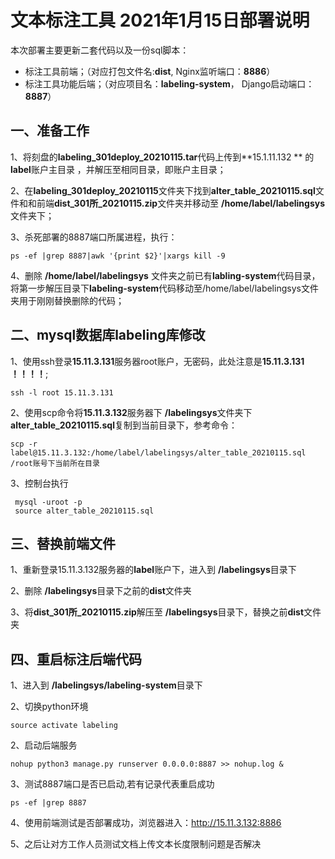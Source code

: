 # 文本标注工具 2021年1月15日部署说明



本次部署主要更新二套代码以及一份sql脚本：

- 标注工具前端；（对应打包文件名:**dist**,  Nginx监听端口：**8886**）
- 标注工具功能后端；（对应项目名：**labeling-system**， Django启动端口：**8887**）

## 一、准备工作

1、将刻盘的**labeling_301deploy_20210115.tar**代码上传到**15.1.11.132 ** 的  **label**账户主目录 ，并解压至相同目录，即账户主目录；

2、在**labeling_301deploy_20210115**文件夹下找到**alter_table_20210115.sql**文件和和前端**dist_301所_20210115.zip**文件夹并移动至 **/home/label/labelingsys**文件夹下；

3、杀死部署的8887端口所属进程，执行：

```
ps -ef |grep 8887|awk '{print $2}'|xargs kill -9
```

4、删除 **/home/label/labelingsys** 文件夹之前已有**labling-system**代码目录，将第一步解压目录下**labeling-system**代码移动至/home/label/labelingsys文件夹用于刚刚替换删除的代码；



## 二、mysql数据库labeling库修改

1、使用ssh登录**15.11.3.131**服务器root账户，无密码，此处注意是**15.11.3.131 ！！！！**;

```
ssh -l root 15.11.3.131
```

2、使用scp命令将**15.11.3.132**服务器下 **/labelingsys**文件夹下**alter_table_20210115.sql**复制到当前目录下，参考命令：

```
scp -r label@15.11.3.132:/home/label/labelingsys/alter_table_20210115.sql /root账号下当前所在目录
```

3、控制台执行

```
 mysql -uroot -p
 source alter_table_20210115.sql
```



## 三、替换前端文件

1、重新登录15.11.3.132服务器的**label**账户下，进入到 **/labelingsys**目录下

2、删除 **/labelingsys**目录下之前的**dist**文件夹

3、将**dist_301所_20210115.zip**解压至 **/labelingsys**目录下，替换之前**dist**文件夹



## 四、重启标注后端代码

1、进入到 **/labelingsys/labeling-system**目录下

2、切换python环境

```
source activate labeling
```

2、启动后端服务

```
nohup python3 manage.py runserver 0.0.0.0:8887 >> nohup.log &  
```

3、测试8887端口是否已启动,若有记录代表重启成功

```
ps -ef |grep 8887
```

4、使用前端测试是否部署成功，浏览器进入：http://15.11.3.132:8886

5、之后让对方工作人员测试文档上传文本长度限制问题是否解决



